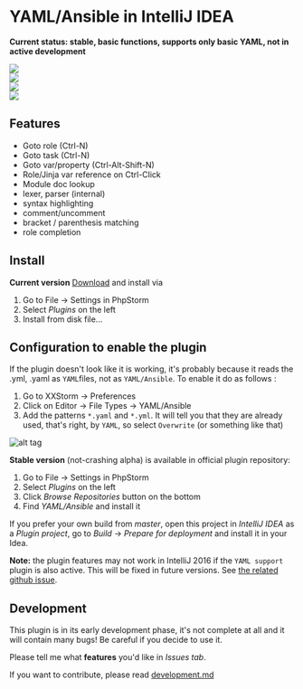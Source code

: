 # YAML/Ansible in IntelliJ IDEA

**Current status: stable, basic functions, supports only basic YAML, not in active development**


<img src="src/test/data/image/Goto_Class.png" /><br>
<img src="src/test/data/image/Goto_role.png" /><br>
<img src="src/test/data/image/Var_resolve.PNG" /><br>
<img src="src/test/data/image/fetch_docs.png" /><br>

## Features
* Goto role (Ctrl-N)
* Goto task (Ctrl-N)
* Goto var/property (Ctrl-Alt-Shift-N)
* Role/Jinja var reference on Ctrl-Click
* Module doc lookup
* lexer, parser (internal)
* syntax highlighting 
* comment/uncomment
* bracket / parenthesis matching
* role completion


## Install
**Current version** 
[Download](.idea/intellij-ansible.zip) and install via
 
1. Go to File → Settings in PhpStorm
2. Select *Plugins* on the left
3. Install from disk file...

## Configuration to enable the plugin

If the plugin doesn't look like it is working, it's probably because it reads the .yml, .yaml as `YAML`files, not as `YAML/Ansible`. To enable it do as follows :

1. Go to XXStorm → Preferences
2. Click on Editor → File Types → YAML/Ansible
3. Add the patterns `*.yaml` and `*.yml`. It will tell you that they are already used, that's right, by `YAML`, so select `Overwrite` (or something like that)

![alt tag](https://image.noelshack.com/fichiers/2017/10/1489001038-capture-d-ecran-2017-03-08-a-20-19-49.png)


**Stable version** (not-crashing alpha) is available in official plugin repository:

1. Go to File → Settings in PhpStorm
2. Select *Plugins* on the left
3. Click *Browse Repositories* button on the bottom
4. Find *YAML/Ansible* and install it



If you prefer your own build from *master*, open this project in *IntelliJ IDEA* as a *Plugin project*, go to *Build* -> *Prepare for deployment* and install it in your Idea.

**Note:** the plugin features may not work in IntelliJ 2016 if the `YAML support` plugin is also active. This will be fixed in future versions. See [the related github issue](https://github.com/vermut/intellij-ansible/issues/67).

## Development
This plugin is in its early development phase, it's not complete at all and it will contain many bugs!
 Be careful if you decide to use it.

Please tell me what **features** you'd like in *Issues tab*.

If you want to contribute, please read [development.md](development.md)
